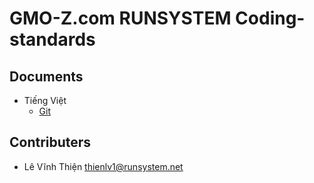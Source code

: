 # GMO-Z.com RUNSYSTEM Coding-standards

## Documents

- Tiếng Việt
  - [Git](./vn/README.md#git)

## Contributers

  - Lê Vĩnh Thiện [thienlv1@runsystem.net](thienlv1@runsystem.net)
  
